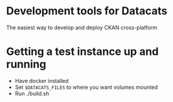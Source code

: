 Development tools for Datacats
==============================

The easiest way to develop and deploy CKAN cross-platform


Getting a test instance up and running
======================================

- Have docker installed
- Set `$DATACATS_FILES` to where you want volumes mounted
- Run ./build.sh
